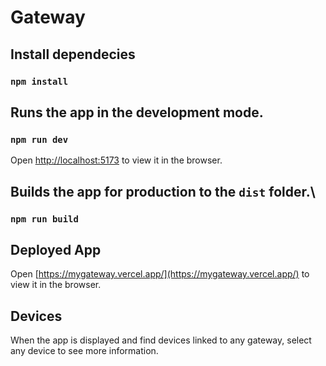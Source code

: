 # Gateway

## Install dependecies
### `npm install`

## Runs the app in the development mode.
### `npm run dev`
Open [http://localhost:5173](http://localhost:5173) to view it in the browser.

## Builds the app for production to the `dist` folder.\
### `npm run build`

## Deployed App

Open [https://mygateway.vercel.app/](https://mygateway.vercel.app/) to view it in the browser.

## Devices
When the app is displayed and find devices linked to any gateway, select any device to see more information.

